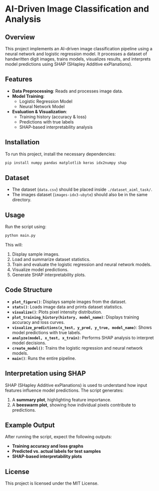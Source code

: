 # AI-Driven Image Classification and Analysis

## Overview

This project implements an AI-driven image classification pipeline using a neural network and logistic regression model. It processes a dataset of handwritten digit images, trains models, visualizes results, and interprets model predictions using SHAP (SHapley Additive exPlanations).

## Features

- **Data Preprocessing**: Reads and processes image data.
- **Model Training**:
  - Logistic Regression Model
  - Neural Network Model
- **Evaluation & Visualization**:
  - Training history (accuracy & loss)
  - Predictions with true labels
  - SHAP-based interpretability analysis

## Installation

To run this project, install the necessary dependencies:

```bash
pip install numpy pandas matplotlib keras idx2numpy shap
```

## Dataset

- The dataset (`data.csv`) should be placed inside `./dataset_aiml_task/`.
- The images dataset (`images-idx3-ubyte`) should also be in the same directory.

## Usage

Run the script using:

```bash
python main.py
```

This will:

1. Display sample images.
2. Load and summarize dataset statistics.
3. Train and evaluate the logistic regression and neural network models.
4. Visualize model predictions.
5. Generate SHAP interpretability plots.

## Code Structure

- **`plot_figure()`**: Displays sample images from the dataset.
- **`stats()`**: Loads image data and prints dataset statistics.
- **`visualize()`**: Plots pixel intensity distribution.
- **`plot_training_history(history, model_name)`**: Displays training accuracy and loss curves.
- **`visualize_predictions(x_test, y_pred, y_true, model_name)`**: Shows model predictions with true labels.
- **`analyze(model, x_test, x_train)`**: Performs SHAP analysis to interpret model decisions.
- **`create_model()`**: Trains the logistic regression and neural network models.
- **`main()`**: Runs the entire pipeline.

## Interpretation using SHAP

SHAP (SHapley Additive exPlanations) is used to understand how input features influence model predictions. The script generates:

1. A **summary plot**, highlighting feature importance.
2. A **beeswarm plot**, showing how individual pixels contribute to predictions.

## Example Output

After running the script, expect the following outputs:

- **Training accuracy and loss graphs**
- **Predicted vs. actual labels for test samples**
- **SHAP-based interpretability plots**

## License

This project is licensed under the MIT License.

